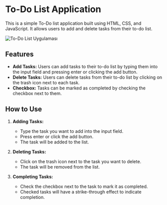 

# To-Do List Application
This is a simple To-Do list application built using HTML, CSS, and JavaScript. It allows users to add and delete tasks from their to-do list.

![To-Do List Uygulaması](https://github.com/MaralTach/newToDolist/blob/main/img/todoList.gif)



## Features

- **Add Tasks:** Users can add tasks to their to-do list by typing them into the input field and pressing enter or clicking the add button.
- **Delete Tasks:** Users can delete tasks from their to-do list by clicking on the trash icon next to each task.
- **Checkbox:** Tasks can be marked as completed by checking the checkbox next to them.

## How to Use

1. **Adding Tasks:**
   - Type the task you want to add into the input field.
   - Press enter or click the add button.
   - The task will be added to the list.

2. **Deleting Tasks:**
   - Click on the trash icon next to the task you want to delete.
   - The task will be removed from the list.

3. **Completing Tasks:**
   - Check the checkbox next to the task to mark it as completed.
   - Checked tasks will have a strike-through effect to indicate completion.



